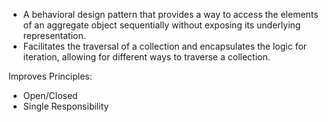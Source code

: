 - A behavioral design pattern that provides a way to access the elements of an aggregate object sequentially without exposing its underlying representation.
- Facilitates the traversal of a collection and encapsulates the logic for iteration, allowing for different ways to traverse a collection.

Improves Principles:
- Open/Closed
- Single Responsibility

